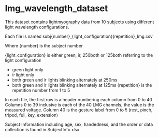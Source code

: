 # lmg_wavelength_dataset

This dataset contains lightmyography data from 10 subjects using different light wavelength configurations.

Each file is named subj{number}_{light_configuration}{repetition}_lmg.csv

Where {number} is the subject number

{light_configuration} is either green, ir, 250both or 125both referring to the light configuration
- green light only
- ir light only
- both green and ir lights blinking alternately at 250ms
- both green and ir lights blinking alternately at 125ms
{repetition} is the repetition number from 1 to 5

In each file, the first row is a header numbering each column from 0 to 40
Columns 0 to 39 inclusive is each of the 40 LMG channels, the value is the measured voltage.
Column 40 is the gesture label from 0 to 5 (rest, pinch, tripod, full, key, extension)

Subject Information including age, sex, handedness, and the order or data collection is found in SubjectInfo.xlsx
